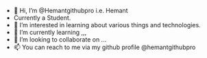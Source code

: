 - 👋 Hi, I’m @Hemantgithubpro i.e. Hemant
- Currently a Student. 
- 👀 I’m interested in learning about various things and technologies.
- 🌱 I’m currently learning ,,,
- 💞️ I’m looking to collaborate on ...
- 📫 You can reach to me via my github profile @hemantgithubpro 

<!---
Hemantgithubpro/Hemantgithubpro is a ✨ special ✨ repository because its `README.md` (this file) appears on your GitHub profile.
You can click the Preview link to take a look at your changes.
--->
